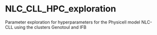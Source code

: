 # NLC_CLL_HPC_exploration

Parameter exploration for hyperparameters for the Physicell model NLC-CLL using the clusters Genotoul and IFB
